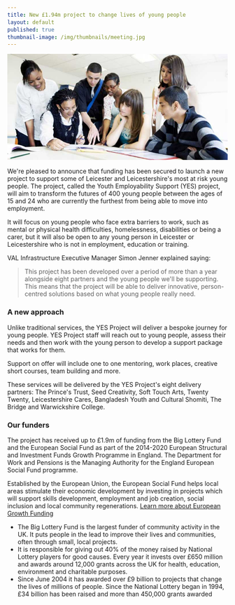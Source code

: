 ```yaml
---
title: New £1.94m project to change lives of young people
layout: default
published: true
thumbnail-image: /img/thumbnails/meeting.jpg
---
```


![Alt text](/img/meeting.jpg)

We're pleased to announce that funding has been secured to launch a new project to support some of Leicester and Leicestershire's most at risk young people. The project, called the Youth Employability Support (YES) project, will aim to transform the futures of 400 young people between the ages of 15 and 24 who are currently the furthest from being able to move into employment.

It will focus on young people who face extra barriers to work, such as mental or physical health difficulties, homelessness, disabilities or being a carer, but it will also be open to any young person in Leicester or Leicestershire who is not in employment, education or training.

VAL Infrastructure Executive Manager Simon Jenner explained saying:

> This project has been developed over a period of more than a year alongside eight partners and the young people we'll be supporting. This means that the project will be able to deliver innovative, person-centred solutions based on what young people really need.

### A new approach

Unlike traditional services, the YES Project will deliver a bespoke journey for young people. YES Project staff will reach out to young people, assess their needs and then work with the young person to develop a support package that works for them.

Support on offer will include one to one mentoring, work places, creative short courses, team building and more.

These services will be delivered by the YES Project's eight delivery partners: The Prince's Trust, Seed Creativity, Soft Touch Arts, Twenty Twenty, Leicestershire Cares, Bangladesh Youth and Cultural Shomiti, The Bridge and Warwickshire College.

### Our funders

The project has received up to £1.9m of funding from the Big Lottery Fund and the European Social Fund as part of the 2014-2020 European Structural and Investment Funds Growth Programme in England. The Department for Work and Pensions is the Managing Authority for the England European Social Fund programme.

Established by the European Union, the European Social Fund helps local areas stimulate their economic development by investing in projects which will support skills development, employment and job creation, social inclusion and local community regenerations. [Learn more about European Growth Funding](https://www.gov.uk/european-growth-funding)

* The Big Lottery Fund is the largest funder of community activity in the UK. It puts people in the lead to improve their lives and communities, often through small, local projects.
* It is responsible for giving out 40% of the money raised by National Lottery players for good causes. Every year it invests over £650 million and awards around 12,000 grants across the UK for health, education, environment and charitable purposes.
* Since June 2004 it has awarded over £9 billion to projects that change the lives of millions of people. Since the National Lottery began in 1994, £34 billion has been raised and more than 450,000 grants awarded

